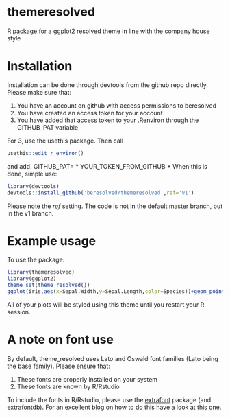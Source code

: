 # themeresolved
R package for a ggplot2 resolved theme in line with the company house style

# Installation
Installation can be done through devtools from the github repo directly. Please make sure that: 

1. You have an account on github with access permissions to beresolved
2. You have created an access token for your account
3. You have added that access token to your .Renviron through the GITHUB_PAT variable

For 3, use the usethis package. Then call 
```R
usethis::edit_r_environ()
```
and add: 
GITHUB_PAT= * YOUR_TOKEN_FROM_GITHUB *
When this is done, simple use: 

``` R
library(devtools)
devtools::install_github('beresolved/themeresolved',ref='v1')
```

Please note the *ref* setting. The code is not in the default master branch, but in the v1 branch. 

# Example usage
To use the package: 

```R
library(themeresolved)
library(ggplot2)
theme_set(theme_resolved())
ggplot(iris,aes(x=Sepal.Width,y=Sepal.Length,color=Species))+geom_point()+facet_grid(Species~.)
```

All of your plots will be styled using this theme until you restart your R session. 

# A note on font use
By default, theme_resolved uses Lato and Oswald font families (Lato being the base family). Please ensure that:

1. These fonts are properly installed on your system
2. These fonts are known by R/Rstudio

To include the fonts in R/Rstudio, please use the [extrafont](https://cran.r-project.org/web/packages/extrafont/README.html) package (and extrafontdb). For an excellent blog on how to do this have a look at [this one](https://blog.revolutionanalytics.com/2012/09/how-to-use-your-favorite-fonts-in-r-charts.html). 


